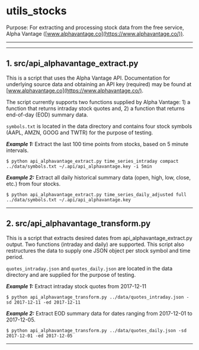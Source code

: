 # utils_stocks
Purpose: For extracting and processing stock data from the free service, Alpha Vantage ([www.alphavantage.co](https://www.alphavantage.co/)).

-----------
-----------

## 1. src/api_alphavantage_extract.py

This is a script that uses the Alpha Vantage API. Documentation for underlying source data and obtaining an API key (required) may be found at [www.alphavantage.co](https://www.alphavantage.co/).

The script currently supports two functions supplied by Alpha Vantage: 1) a function that returns intraday stock quotes and, 2) a function that returns end-of-day (EOD) summary data.

`symbols.txt` is located in the data directory and contains four stock symbols (AAPL, AMZN, GOOG and TWTR) for the purpose of testing.


***Example 1:*** Extract the last 100 time points from stocks, based on 5 minute intervals.
```
$ python api_alphavantage_extract.py time_series_intraday compact ../data/symbols.txt ~/.api/api_alphavantage.key -i 5min 
```

***Example 2:*** Extract all daily historical summary data (open, high, low, close, etc.) from four stocks.
```
$ python api_alphavantage_extract.py time_series_daily_adjusted full ../data/symbols.txt ~/.api/api_alphavantage.key
```

-----------

## 2. src/api_alphavantage_transform.py

This is a script that extracts desired dates from api_alphavantage_extract.py output. Two functions (intraday and daily) are supported. This script also restructures the data to supply one JSON object per stock symbol and time period.

`quotes_intraday.json` and `quotes_daily.json` are located in the data directory and are supplied for the purpose of testing.


***Example 1:*** Extract intraday stock quotes from 2017-12-11
```
$ python api_alphavantage_transform.py ../data/quotes_intraday.json -sd 2017-12-11 -ed 2017-12-11
```

***Example 2:*** Extract EOD summary data for dates ranging from 2017-12-01 to 2017-12-05.
```
$ python api_alphavantage_transform.py ../data/quotes_daily.json -sd 2017-12-01 -ed 2017-12-05
```

-----------

